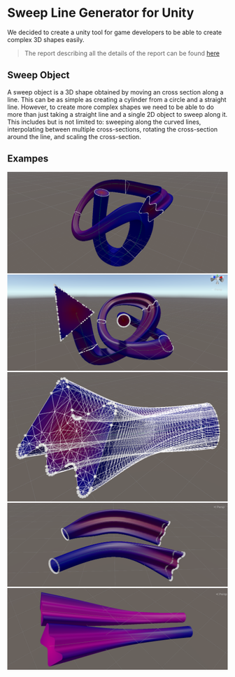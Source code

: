 # Sweep Line Generator for Unity

We decided to create a unity tool for game developers to be able to create complex 3D shapes easily.

> The report describing all the details of the report can be found [here](images/Modelling_and_Visualizing_Sweep_Objects.pdf)

## Sweep Object

A sweep object is a 3D shape obtained by moving an cross section along a line. This can be as simple as creating a cylinder from a circle and a straight line. However, to create more complex shapes we need to be able to do more than just taking a straight line and a single 2D object to sweep along it. This includes but is not limited to: sweeping along the curved lines, interpolating between multiple cross-sections, rotating the cross-section around the line, and scaling the cross-section.

## Exampes

![Sweep Object 01](images/object_02.png)
![Sweep Object 02](images/object_03.png)
![Sweep Object 02](images/mesh.png)
![Sweep Object 02](images/interpolation_curve_result.png)
![Sweep Object 02](images/shader_02.png)
